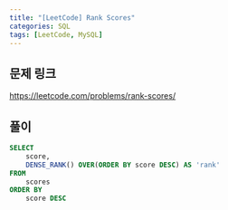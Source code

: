 ```yaml
---
title: "[LeetCode] Rank Scores"
categories: SQL
tags: [LeetCode, MySQL]
---
```


## 문제 링크

<https://leetcode.com/problems/rank-scores/>

## 풀이

```sql
SELECT 
    score, 
    DENSE_RANK() OVER(ORDER BY score DESC) AS 'rank' 
FROM 
    scores 
ORDER BY 
    score DESC
```